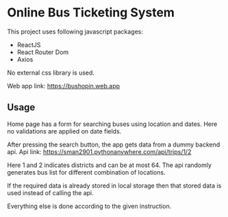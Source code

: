 # Online Bus Ticketing System

This project uses following javascript packages:

-   ReactJS
-   React Router Dom
-   Axios

No external css library is used.

Web app link: https://bushopin.web.app

## Usage

Home page has a form for searching buses using location and dates.
Here no validations are applied on date fields.

After pressing the search button, the app gets data from a dummy backend api.
Api link: https://sman2901.pythonanywhere.com/api/trips/1/2

Here 1 and 2 indicates districts and can be at most 64.
The api randomly generates bus list for different combination of locations.

If the required data is already stored in local storage then that stored data is used instead of calling the api.

Everything else is done according to the given instruction.
